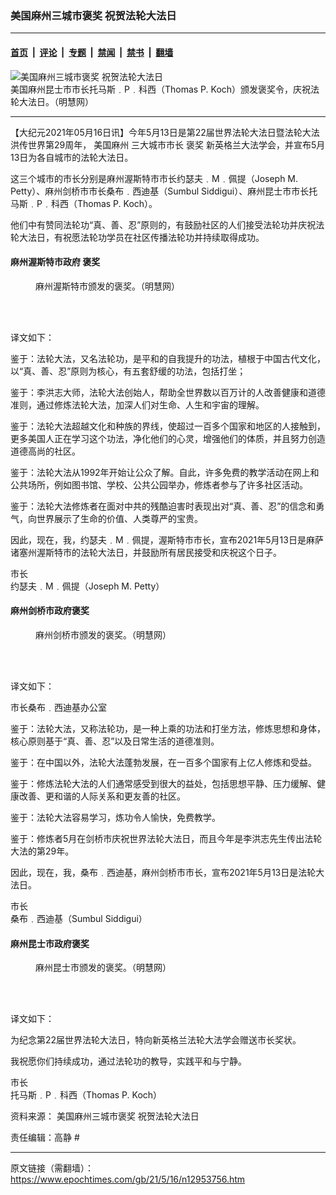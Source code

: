 ### 美国麻州三城市褒奖 祝贺法轮大法日

---

#### [首页](../../../..?n12953756) &nbsp;|&nbsp; [评论](../../../../../epoch-comment?n12953756) &nbsp;|&nbsp; [专题](../../../../../epoch-special?n12953756) &nbsp;|&nbsp; [禁闻](../../../../../epoch-news?n12953756) &nbsp;|&nbsp; [禁书](../../../../../books?n12953756) &nbsp;|&nbsp; [翻墙](https://github.com/gfw-breaker/nogfw/blob/master/README.md?n12953756)


<div><img alt="美国麻州三城市褒奖 祝贺法轮大法日" class="attachment-djy_600_400 size-djy_600_400 wp-post-image" src="https://i.epochtimes.com/assets/uploads/2021/05/id12953783-76d45a9ee1934c75350680e0084ad4c6-600x400.jpg"/>
<div class="caption">
 美国麻州昆士市市长托马斯﹒P﹒科西（Thomas P. Koch）颁发褒奖令，庆祝法轮大法日。（明慧网）
</div></div><hr/><div class="post_content" id="artbody" itemprop="articleBody">
 <!-- article content begin -->
 <p>
  【大纪元2021年05月16日讯】今年5月13日是第22届世界法轮大法日暨法轮大法洪传世界第29周年，
  <ok href="https://www.epochtimes.com/gb/tag/%E7%BE%8E%E5%9B%BD%E9%BA%BB%E5%B7%9E.html">
   美国麻州
  </ok>
  三大城市市长
  <ok href="https://www.epochtimes.com/gb/tag/%E8%A4%92%E5%A5%96.html">
   褒奖
  </ok>
  新英格兰大法学会，并宣布5月13日为各自城市的法轮大法日。
 </p>
 <p>
  这三个城市的市长分别是麻州渥斯特市市长约瑟夫﹒M﹒佩提（Joseph M. Petty）、麻州剑桥市市长桑布﹒西迪基（Sumbul Siddigui）、麻州昆士市市长托马斯﹒P﹒科西（Thomas P. Koch）。
 </p>
 <p>
  他们中有赞同法轮功“真、善、忍”原则的，有鼓励社区的人们接受法轮功并庆祝法轮大法日，有祝愿法轮功学员在社区传播法轮功并持续取得成功。
 </p>
 <h4>
  <b>
   麻州渥斯特市政府
   <ok href="https://www.epochtimes.com/gb/tag/%E8%A4%92%E5%A5%96.html">
    褒奖
   </ok>
  </b>
 </h4>
 <figure aria-describedby="caption-attachment-12953761" class="wp-caption aligncenter" id="attachment_12953761" style="width: 325px">
  <ok href="https://i.epochtimes.com/assets/uploads/2021/05/id12953761-2021-5-14-massachusetts-3-city-supports_01.jpeg" target="_blank">
   <img alt="" class="wp-image-12953761" src="https://i.epochtimes.com/assets/uploads/2021/05/id12953761-2021-5-14-massachusetts-3-city-supports_01-600x777.jpeg"/>
  </ok>
  <br/><figcaption class="wp-caption-text" id="caption-attachment-12953761">
   麻州渥斯特市颁发的褒奖。（明慧网）
  </figcaption><br/>
 </figure><br/>
 <p>
  译文如下：
 </p>
 <p>
  鉴于：法轮大法，又名法轮功，是平和的自我提升的功法，植根于中国古代文化，以“真、善、忍”原则为核心，有五套舒缓的功法，包括打坐；
 </p>
 <p>
  鉴于：李洪志大师，法轮大法创始人，帮助全世界数以百万计的人改善健康和道德准则，通过修炼法轮大法，加深人们对生命、人生和宇宙的理解。
 </p>
 <p>
  鉴于：法轮大法超越文化和种族的界线，使超过一百多个国家和地区的人接触到，更多美国人正在学习这个功法，净化他们的心灵，增强他们的体质，并且努力创造道德高尚的社区。
 </p>
 <p>
  鉴于：法轮大法从1992年开始让公众了解。自此，许多免费的教学活动在网上和公共场所，例如图书馆、学校、公共公园举办，修炼者参与了许多社区活动。
 </p>
 <p>
  鉴于：法轮大法修炼者在面对中共的残酷迫害时表现出对“真、善、忍”的信念和勇气，向世界展示了生命的价值、人类尊严的宝贵。
 </p>
 <p>
  因此，现在，我，约瑟夫﹒M﹒佩提，渥斯特市市长，宣布2021年5月13日是麻萨诸塞州渥斯特市的法轮大法日，并鼓励所有居民接受和庆祝这个日子。
 </p>
 <p>
  市长
  <br/>
  约瑟夫﹒M﹒佩提（Joseph M. Petty）
 </p>
 <h4>
  <b>
   麻州剑桥市政府褒奖
  </b>
 </h4>
 <figure aria-describedby="caption-attachment-12953766" class="wp-caption aligncenter" id="attachment_12953766" style="width: 321px">
  <ok href="https://i.epochtimes.com/assets/uploads/2021/05/id12953766-2021-5-14-massachusetts-3-city-supports_02.jpeg" target="_blank">
   <img alt="" class="wp-image-12953766" src="https://i.epochtimes.com/assets/uploads/2021/05/id12953766-2021-5-14-massachusetts-3-city-supports_02-600x777.jpeg"/>
  </ok>
  <br/><figcaption class="wp-caption-text" id="caption-attachment-12953766">
   麻州剑桥市颁发的褒奖。（明慧网）
  </figcaption><br/>
 </figure><br/>
 <p>
  译文如下：
 </p>
 <p>
  市长桑布﹒西迪基办公室
 </p>
 <p>
  鉴于：法轮大法，又称法轮功，是一种上乘的功法和打坐方法，修炼思想和身体，核心原则基于“真、善、忍”以及日常生活的道德准则。
 </p>
 <p>
  鉴于：在中国以外，法轮大法蓬勃发展，在一百多个国家有上亿人修炼和受益。
 </p>
 <p>
  鉴于：修炼法轮大法的人们通常感受到很大的益处，包括思想平静、压力缓解、健康改善、更和谐的人际关系和更友善的社区。
 </p>
 <p>
  鉴于：法轮大法容易学习，炼功令人愉快，免费教学。
 </p>
 <p>
  鉴于：修炼者5月在剑桥市庆祝世界法轮大法日，而且今年是李洪志先生传出法轮大法的第29年。
 </p>
 <p>
  因此，现在，我，桑布﹒西迪基，麻州剑桥市市长，宣布2021年5月13日是法轮大法日。
 </p>
 <p>
  市长
  <br/>
  桑布﹒西迪基（Sumbul Siddigui）
 </p>
 <h4>
  <b>
   麻州昆士市政府褒奖
  </b>
 </h4>
 <figure aria-describedby="caption-attachment-12953771" class="wp-caption aligncenter" id="attachment_12953771" style="width: 303px">
  <ok href="https://i.epochtimes.com/assets/uploads/2021/05/id12953771-2021-5-14-massachusetts-3-city-supports_03.jpeg" target="_blank">
   <img alt="" class="wp-image-12953771" src="https://i.epochtimes.com/assets/uploads/2021/05/id12953771-2021-5-14-massachusetts-3-city-supports_03-600x777.jpeg"/>
  </ok>
  <br/><figcaption class="wp-caption-text" id="caption-attachment-12953771">
   麻州昆士市颁发的褒奖。（明慧网）
  </figcaption><br/>
 </figure><br/>
 <p>
  译文如下：
 </p>
 <p>
  为纪念第22届世界法轮大法日，特向新英格兰法轮大法学会赠送市长奖状。
 </p>
 <p>
  我祝愿你们持续成功，通过法轮功的教导，实践平和与宁静。
 </p>
 <p>
  市长
  <br/>
  托马斯﹒P﹒科西（Thomas P. Koch）
 </p>
 <p>
  资料来源：
  <ok href="http://big5.minghui.org/mh/articles/2021/5/15/%E7%BE%8E%E5%9C%8B%E9%BA%BB%E5%B7%9E%E4%B8%89%E5%9F%8E%E5%B8%82%E8%A4%92%E7%8D%8E-%E7%A5%9D%E8%B3%80%E6%B3%95%E8%BC%AA%E5%A4%A7%E6%B3%95%E6%97%A5-425685.html">
   美国麻州三城市褒奖 祝贺法轮大法日
  </ok>
 </p>
 <p>
  责任编辑：高静 #
 </p>
 <!-- article content end -->
 <div id="below_article_ad">
 </div>
</div>


---

原文链接（需翻墙）：https://www.epochtimes.com/gb/21/5/16/n12953756.htm